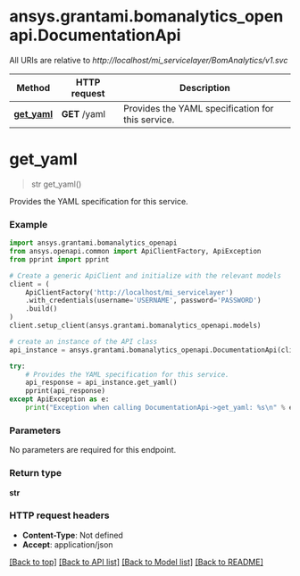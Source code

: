 # ansys.grantami.bomanalytics_openapi.DocumentationApi

All URIs are relative to *http://localhost/mi_servicelayer/BomAnalytics/v1.svc*

Method | HTTP request | Description
------------- | ------------- | -------------
[**get_yaml**](DocumentationApi.md#get_yaml) | **GET** /yaml | Provides the YAML specification for this service.

# **get_yaml**
> str get_yaml()

Provides the YAML specification for this service.

### Example
```python
import ansys.grantami.bomanalytics_openapi
from ansys.openapi.common import ApiClientFactory, ApiException
from pprint import pprint

# Create a generic ApiClient and initialize with the relevant models
client = (
    ApiClientFactory('http://localhost/mi_servicelayer')
    .with_credentials(username='USERNAME', password='PASSWORD')
    .build()
)
client.setup_client(ansys.grantami.bomanalytics_openapi.models)

# create an instance of the API class
api_instance = ansys.grantami.bomanalytics_openapi.DocumentationApi(client)

try:
    # Provides the YAML specification for this service.
    api_response = api_instance.get_yaml()
    pprint(api_response)
except ApiException as e:
    print("Exception when calling DocumentationApi->get_yaml: %s\n" % e)
```

### Parameters
No parameters are required for this endpoint.

### Return type

**str**


### HTTP request headers

 - **Content-Type**: Not defined
 - **Accept**: application/json

[[Back to top]](#) [[Back to API list]](../README.md#documentation-for-api-endpoints) [[Back to Model list]](../README.md#documentation-for-models) [[Back to README]](../README.md)

